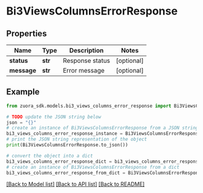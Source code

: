 # Bi3ViewsColumnsErrorResponse


## Properties

Name | Type | Description | Notes
------------ | ------------- | ------------- | -------------
**status** | **str** | Response status | [optional] 
**message** | **str** | Error message | [optional] 

## Example

```python
from zuora_sdk.models.bi3_views_columns_error_response import Bi3ViewsColumnsErrorResponse

# TODO update the JSON string below
json = "{}"
# create an instance of Bi3ViewsColumnsErrorResponse from a JSON string
bi3_views_columns_error_response_instance = Bi3ViewsColumnsErrorResponse.from_json(json)
# print the JSON string representation of the object
print(Bi3ViewsColumnsErrorResponse.to_json())

# convert the object into a dict
bi3_views_columns_error_response_dict = bi3_views_columns_error_response_instance.to_dict()
# create an instance of Bi3ViewsColumnsErrorResponse from a dict
bi3_views_columns_error_response_from_dict = Bi3ViewsColumnsErrorResponse.from_dict(bi3_views_columns_error_response_dict)
```
[[Back to Model list]](../README.md#documentation-for-models) [[Back to API list]](../README.md#documentation-for-api-endpoints) [[Back to README]](../README.md)


